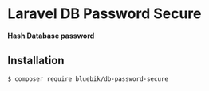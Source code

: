 # Laravel DB Password Secure

**Hash Database password**

## Installation

```bash
$ composer require bluebik/db-password-secure
```
